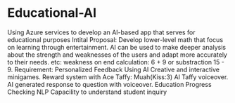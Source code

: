 # Educational-AI
Using Azure services to develop an AI-based app that serves for educational purposes
Intital Proposal:
Develop lower-level math that focus on learning through entertainment. AI can be used to make deeper analysis about the strength and weaknesses of the users and adapt more accurately to their needs.
etc: weakness on end calculation: 6 + 9 or substraction 15 - 9.
Requirement:
Personalized Feedback Using AI
Creative and interactive minigames.
Reward system with Ace Taffy: Muah(Kiss:3)
AI Taffy voiceover.
AI generated response to question with voiceover.
Education Progress Checking
NLP Capacility to understand student inquiry
